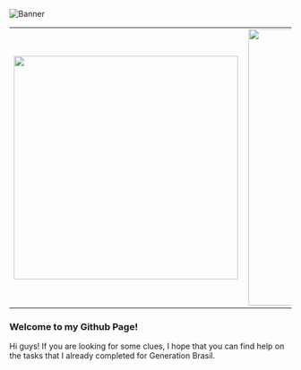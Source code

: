 ![Banner](https://live.staticflickr.com/65535/50593782396_b135b695e4_k.jpg)
<center>
<table>
    <tr>
        <td><img width="400px" align="left" src="https://github-readme-stats.vercel.app/api/top-langs/?username=cinthiatengan&hide=html&layout=compact&theme=buefy" /></td>
        <td><img width="495px" align="left" src="https://github-readme-stats.vercel.app/api?username=cinthiatengan&theme=buefy"/></td>
    </tr>   
</table>
</center>  

### **Welcome to my Github Page!**
Hi guys! If you are looking for some clues, I hope that you can find help on the tasks that I already completed for Generation Brasil.



